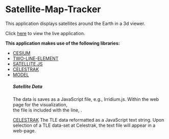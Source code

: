 # Satellite-Map-Tracker
This application displays  satellites around the Earth in a 3d viewer.

Click [here](https://supriyagahoi.github.io/Satellite-Map-Tracker/) to view the live application.

<strong>This application makes use of the following libraries:</strong>

<ul>
  <li><a href="https://cesium.com/learn/cesiumjs/ref-doc/index.html"> CESIUM</a></li>
  <li><a href="https://en.wikipedia.org/wiki/Two-line_element_set"> TWO-LINE-ELEMENT</a></li>
  <li><a href="https://github.com/shashwatak/satellite-js"> SATELLITE.JS</a></li>
  <li><a href="http://www.celestrak.com/NORAD/elements"> CELESTRAK</a></li>
  <li><a href="https://en.wikipedia.org/wiki/Simplified_perturbations_models"> MODEL</a></li>
</u>

<h5> Satellite Data  </h5>

The data is saves as a JavaScript file, e.g., Irridium.js. Within the web page for the visualization,<br>
the file is included with the line, <script src="IrridiumDebris.js"></script>.<br>

  <a href="http://www.celestrak.com/NORAD/elements"> CELESTRAK</a>
 The TLE data reformatted as a JavaScript text string. Upon selection of a TLE data-set at Celestrak, the text file will appear in a web-page.
 

  
  

